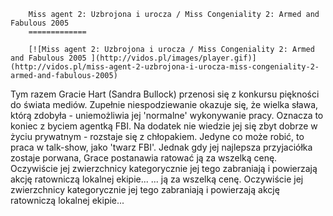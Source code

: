 
        Miss agent 2: Uzbrojona i urocza / Miss Congeniality 2: Armed and Fabulous 2005 
        =============
        
        [![Miss agent 2: Uzbrojona i urocza / Miss Congeniality 2: Armed and Fabulous 2005 ](http://vidos.pl/images/player.gif)](http://vidos.pl/miss-agent-2-uzbrojona-i-urocza-miss-congeniality-2-armed-and-fabulous-2005)
        
        
 Tym razem Gracie Hart (Sandra Bullock) przenosi się z konkursu piękności do świata mediów. Zupełnie niespodziewanie okazuje się, że wielka sława, którą zdobyła - uniemożliwia jej 'normalne' wykonywanie pracy. Oznacza to koniec z byciem agentką FBI. Na dodatek nie wiedzie jej się zbyt dobrze w życiu prywatnym - rozstaje się z chłopakiem. Jedyne co może robić, to praca w talk-show, jako 'twarz FBI'. Jednak gdy jej najlepsza przyjaciółka zostaje porwana, Grace postanawia ratować ją za wszelką cenę. Oczywiście jej zwierzchnicy kategorycznie jej tego zabraniają i powierzają akcję ratowniczą lokalnej ekipie...  ... ją za wszelką cenę. Oczywiście jej zwierzchnicy kategorycznie jej tego zabraniają i powierzają akcję ratowniczą lokalnej ekipie...
    